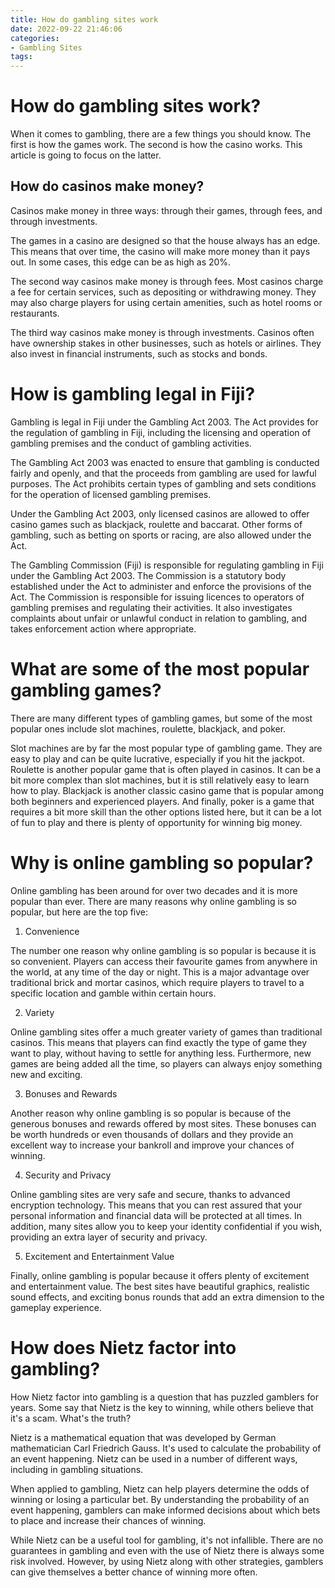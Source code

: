 ```yaml
---
title: How do gambling sites work
date: 2022-09-22 21:46:06
categories:
- Gambling Sites
tags:
---
```



#  How do gambling sites work?

When it comes to gambling, there are a few things you should know. The first is how the games work. The second is how the casino works. This article is going to focus on the latter.

## How do casinos make money?

Casinos make money in three ways: through their games, through fees, and through investments.

The games in a casino are designed so that the house always has an edge. This means that over time, the casino will make more money than it pays out. In some cases, this edge can be as high as 20%.

The second way casinos make money is through fees. Most casinos charge a fee for certain services, such as depositing or withdrawing money. They may also charge players for using certain amenities, such as hotel rooms or restaurants.

The third way casinos make money is through investments. Casinos often have ownership stakes in other businesses, such as hotels or airlines. They also invest in financial instruments, such as stocks and bonds.

#  How is gambling legal in Fiji?

Gambling is legal in Fiji under the Gambling Act 2003. The Act provides for the regulation of gambling in Fiji, including the licensing and operation of gambling premises and the conduct of gambling activities.

The Gambling Act 2003 was enacted to ensure that gambling is conducted fairly and openly, and that the proceeds from gambling are used for lawful purposes. The Act prohibits certain types of gambling and sets conditions for the operation of licensed gambling premises.

Under the Gambling Act 2003, only licensed casinos are allowed to offer casino games such as blackjack, roulette and baccarat. Other forms of gambling, such as betting on sports or racing, are also allowed under the Act.

The Gambling Commission (Fiji) is responsible for regulating gambling in Fiji under the Gambling Act 2003. The Commission is a statutory body established under the Act to administer and enforce the provisions of the Act. The Commission is responsible for issuing licences to operators of gambling premises and regulating their activities. It also investigates complaints about unfair or unlawful conduct in relation to gambling, and takes enforcement action where appropriate.

#  What are some of the most popular gambling games?

There are many different types of gambling games, but some of the most popular ones include slot machines, roulette, blackjack, and poker.

Slot machines are by far the most popular type of gambling game. They are easy to play and can be quite lucrative, especially if you hit the jackpot. Roulette is another popular game that is often played in casinos. It can be a bit more complex than slot machines, but it is still relatively easy to learn how to play. Blackjack is another classic casino game that is popular among both beginners and experienced players. And finally, poker is a game that requires a bit more skill than the other options listed here, but it can be a lot of fun to play and there is plenty of opportunity for winning big money.

#  Why is online gambling so popular?

Online gambling has been around for over two decades and it is more popular than ever. There are many reasons why online gambling is so popular, but here are the top five:

1. Convenience

The number one reason why online gambling is so popular is because it is so convenient. Players can access their favourite games from anywhere in the world, at any time of the day or night. This is a major advantage over traditional brick and mortar casinos, which require players to travel to a specific location and gamble within certain hours.

2. Variety

Online gambling sites offer a much greater variety of games than traditional casinos. This means that players can find exactly the type of game they want to play, without having to settle for anything less. Furthermore, new games are being added all the time, so players can always enjoy something new and exciting.

3. Bonuses and Rewards

Another reason why online gambling is so popular is because of the generous bonuses and rewards offered by most sites. These bonuses can be worth hundreds or even thousands of dollars and they provide an excellent way to increase your bankroll and improve your chances of winning.

4. Security and Privacy

Online gambling sites are very safe and secure, thanks to advanced encryption technology. This means that you can rest assured that your personal information and financial data will be protected at all times. In addition, many sites allow you to keep your identity confidential if you wish, providing an extra layer of security and privacy.

5. Excitement and Entertainment Value

Finally, online gambling is popular because it offers plenty of excitement and entertainment value. The best sites have beautiful graphics, realistic sound effects, and exciting bonus rounds that add an extra dimension to the gameplay experience.

#  How does Nietz factor into gambling?

How Nietz factor into gambling is a question that has puzzled gamblers for years. Some say that Nietz is the key to winning, while others believe that it's a scam. What's the truth?

Nietz is a mathematical equation that was developed by German mathematician Carl Friedrich Gauss. It's used to calculate the probability of an event happening. Nietz can be used in a number of different ways, including in gambling situations.

When applied to gambling, Nietz can help players determine the odds of winning or losing a particular bet. By understanding the probability of an event happening, gamblers can make informed decisions about which bets to place and increase their chances of winning.

While Nietz can be a useful tool for gambling, it's not infallible. There are no guarantees in gambling and even with the use of Nietz there is always some risk involved. However, by using Nietz along with other strategies, gamblers can give themselves a better chance of winning more often.